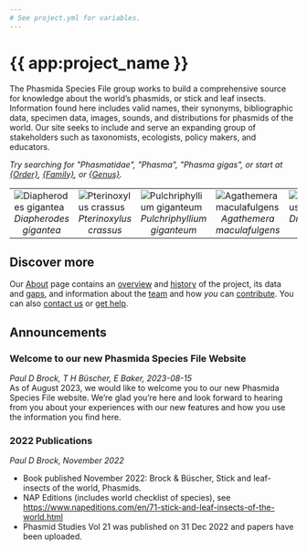 ```yaml
---
# See project.yml for variables.
---
```


# {{ app:project_name }}
The Phasmida Species File group works to build a comprehensive source for knowledge about the world’s phasmids, or stick and leaf insects. Information found here includes valid names, their synonyms, bibliographic data, specimen data, images, sounds, and distributions for phasmids of the world. Our site seeks to include and serve an expanding group of stakeholders such as taxonomists, ecologists, policy makers, and educators.

<autocomplete-otu class="w-80 place-content-center" placeholder="Search by taxon name"/>

_Try searching for "Phasmatidae", "Phasma", "Phasma gigas", or start at [{Order}]({{app:project_url}}/otu/{id}/overview), [{Family}]({{app:project_url}}/otu/{id}/overview), or [{Genus}]({{app:project_url}}/otu/{id}/overview)._
<table>
    <tbody>
        <tr>
            <td valign="top">
                <img alt="Diapherodes gigantea"
                    src="http://Phasmida.archive.speciesfile.org/HomePage/Phasmida/img_logo/diapherodes_gigantea.jpg"
                    style="border-style: none;">
                <div style="text-align: center">
                    <em>Diapherodes gigantea</em>
                </div>
            </td>
            <td>
                <img alt="Pterinoxylus crassus"
                    src="http://Phasmida.archive.speciesfile.org/HomePage/Phasmida/img_logo/Pterinoxylus_crassus.jpg"
                    style="border-style: none;">
                <div style="text-align: center">
                    <em>Pterinoxylus crassus</em>
                </div>
            </td>
            <td>
                <img alt="Pulchriphyllium giganteum"
                    src="http://Phasmida.archive.speciesfile.org/HomePage/Phasmida/img_logo/Phyllium_giganteum.jpg"
                    style="border-style: none;">
                <div style="text-align: center">
                    <em>Pulchriphyllium giganteum</em>
                </div>
            </td>
            <td>
                <img alt="Agathemera maculafulgens"
                    src="http://Phasmida.archive.speciesfile.org/HomePage/Phasmida/img_logo/Agathemera_maculafulgens.jpg"
                    style="border-style: none;">
                <div style="text-align: center">
                    <em>Agathemera maculafulgens</em>
                </div>
            </td>
            <td>
                <img alt="Dryococelus australis"
                    src="http://Phasmida.archive.speciesfile.org/HomePage/Phasmida/img_logo/Dryococelus_australis.jpg"
                    style="border-style: none;">
                <div style="text-align: center">
                    <em>Dryococelus australis</em>
                </div>
            </td>
        </tr>
    </tbody>
</table>

## Discover more
Our [About](about) page contains an [overview](about#overview) and [history](about#history) of the project, its data and [gaps](about#gaps-as-opportunity),<D-r> and information about the [team](about#team) and how _you_ can [contribute](about#contribute-or-get-help). You can also [contact us](about#contribute-or-get-help) or [get help](about#contribute-or-get-help). 

## Announcements
### Welcome to our new Phasmida Species File Website

_Paul D Brock, T H Büscher, E Baker, 2023-08-15_  
As of August 2023, we would like to welcome you to our new Phasmida Species File website. We’re glad you’re here and look forward to hearing from you about your experiences with our new features and how you use the information you find here. 

###  2022 Publications
_Paul D Brock, November 2022_

- Book published November 2022: Brock & Büscher, Stick and leaf-insects of the world, Phasmids. 
- NAP Editions (includes world checklist of species), see https://www.napeditions.com/en/71-stick-and-leaf-insects-of-the-world.html 
- Phasmid Studies Vol 21 was published on 31 Dec 2022 and papers have been uploaded.
